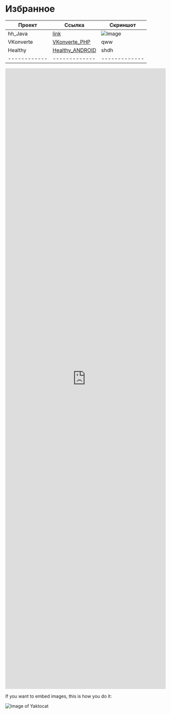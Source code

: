 # Избранное

Проект | Ссылка | Скриншот
------------ | ------------- | -------------
hh_Java |[link](https://mobiskif.github.io/hh_JAVA/) | ![Image](https://raw.githubusercontent.com/mobiskif/hh_JAVA/master/res/hh.png) 
VKonverte | <a href="https://mobiskif.github.io/VKonverte_PHP/" target="t1">VKonverte_PHP</a> | qww
Healthy | <a href="https://mobiskif.github.io/Healthy_ANDROID/" target="t1">Healthy_ANDROID</a> | shdh
------------ | ------------- | -------------

<p><iframe src="https://mobiskif.github.io/hh_JAVA/" width="100%" height="50%" frameborder="0"></iframe></p>
If you want to embed images, this is how you do it:

![Image of Yaktocat](https://raw.githubusercontent.com/mobiskif/hh_JAVA/master/res/hh.png)
